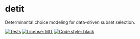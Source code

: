 # detit
Determinantal choice modeling for data-driven subset selection.

<p align="left">
<a href="https://github.com/seaarts/detit/actions?query=workflow%2ATests"><img alt="Tests" src=https://github.com/seaarts/detit/actions/workflows/tests.yml/badge.svg></a>
<a href="https://github.com/seaarts/detit/blob/main/LICENSE"><img alt="License: MIT" src="https://img.shields.io/badge/License-MIT-yellow.svg"></a>
<a href="https://black.readthedocs.io/en/stable/the_black_code_style/current_style.html"><img alt="Code style: black" src="https://img.shields.io/badge/code%20style-black-000000.svg"></a>
</p>